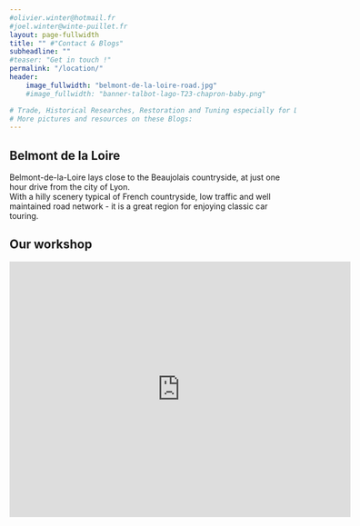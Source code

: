 ```yaml
---
#olivier.winter@hotmail.fr
#joel.winter@winte-puillet.fr
layout: page-fullwidth
title: "" #"Contact & Blogs"
subheadline: ""
#teaser: "Get in touch !"
permalink: "/location/"
header:
    image_fullwidth: "belmont-de-la-loire-road.jpg"
    #image_fullwidth: "banner-talbot-lago-T23-chapron-baby.png"

# Trade, Historical Researches, Restoration and Tuning especially for Delage, Delahaye and Talbot-Lago.
# More pictures and resources on these Blogs:
---
```


## Belmont de la Loire
Belmont-de-la-Loire lays close to the Beaujolais countryside, at just one hour drive from the city of Lyon.   
With a hilly scenery typical of French countryside, low traffic and well maintained road network - it is a great region for enjoying classic car touring.

## Our workshop
<iframe src="https://www.google.com/maps/embed?pb=!1m18!1m12!1m3!1d9293.912335240964!2d4.350809486626293!3d46.16873137114699!2m3!1f0!2f0!3f0!3m2!1i1024!2i768!4f13.1!3m3!1m2!1s0x47f3891ced02c413%3A0xa841c47ad1bbdc81!2sJWA%20Classic!5e0!3m2!1sen!2stw!4v1582867736517!5m2!1sen!2stw" width="600" height="450" frameborder="0" style="border:0;" allowfullscreen=""></iframe>
